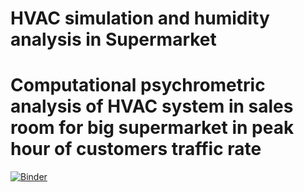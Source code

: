 # HVAC simulation and humidity analysis in Supermarket
# Computational psychrometric analysis of HVAC system in sales room for big supermarket in peak hour of customers traffic rate 
[![Binder](https://mybinder.org/badge_logo.svg)](https://mybinder.org/v2/gh/BarbaraZHAW/Supermarket/HEAD)
